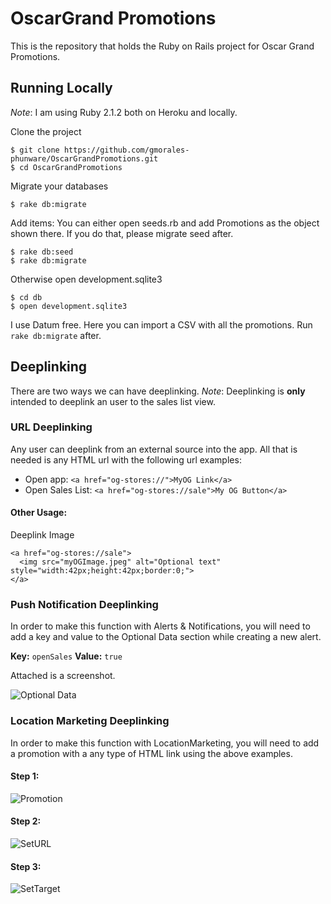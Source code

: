 OscarGrand Promotions
======

This is the repository that holds the Ruby on Rails project for Oscar Grand Promotions. 

## Running Locally
*Note*: I am using Ruby 2.1.2 both on Heroku and locally. 

Clone the project

```
$ git clone https://github.com/gmorales-phunware/OscarGrandPromotions.git
$ cd OscarGrandPromotions
```
Migrate your databases

`$ rake db:migrate`

Add items:
You can either open seeds.rb and add Promotions as the object shown there. 
If you do that, please migrate seed after. 

```
$ rake db:seed
$ rake db:migrate
```

Otherwise open development.sqlite3

```
$ cd db
$ open development.sqlite3
```

I use Datum free. Here you can import a CSV with all the promotions. 
Run `rake db:migrate` after. 


## Deeplinking
There are two ways we can have deeplinking. 
*Note*: Deeplinking is **only** intended to deeplink an user to the sales list view. 

### URL Deeplinking
Any user can deeplink from an external source into the app. All that is needed is any HTML url with the following url examples: 

* Open app: `<a href="og-stores://">MyOG Link</a>`
* Open Sales List: `<a href="og-stores://sale">My OG Button</a>`

#### Other Usage:

Deeplink Image

```
<a href="og-stores://sale">
  <img src="myOGImage.jpeg" alt="Optional text" style="width:42px;height:42px;border:0;">
</a>
```

### Push Notification Deeplinking
In order to make this function with Alerts & Notifications, you will need to add a key and value to the Optional Data section while creating a new alert. 

**Key:** `openSales`
**Value:** `true`

Attached is a screenshot. 

![Optional Data](https://cldup.com/G4qGuytP2l.png)

### Location Marketing Deeplinking
In order to make this function with LocationMarketing, you will need to add a promotion with a any type of HTML link using the above examples.

#### Step 1:
![Promotion](https://cldup.com/9TDNt24VrN.png)

#### Step 2:
![SetURL](https://cldup.com/A0Bby0F7IU.png)

#### Step 3: 
![SetTarget](https://cldup.com/SNg7PBtaOG.png)

